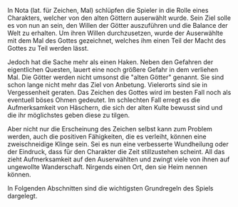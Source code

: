 
In Nota (lat. für Zeichen, Mal) schlüpfen die Spieler in die Rolle eines
Charakters, welcher von den alten Göttern auserwählt wurde. Sein Ziel solle es
von nun an sein, den Willen der Götter auszuführen und die Balance der Welt zu
erhalten. Um ihren Willen durchzusetzen, wurde der Auserwählte mit dem Mal des
Gottes gezeichnet, welches ihm einen Teil der Macht des Gottes zu Teil werden
lässt.

Jedoch hat die Sache mehr als einen Haken. Neben den Gefahren der eigentlichen
Questen, lauert eine noch größere Gefahr in dem verliehen Mal. Die Götter werden
nicht umsonst die "alten Götter" genannt. Sie sind schon lange nicht mehr das
Ziel von Anbetung. Vielerorts sind sie in Vergessenheit geraten. Das Zeichen des
Gottes wird im besten Fall noch als eventuell böses Ohmen gedeutet. Im
schlechten Fall erregt es die Aufmerksamkeit von Häschern, die sich der alten
Kulte bewusst sind und die ihr möglichstes geben diese zu tilgen.

Aber nicht nur die Erscheinung des Zeichen selbst kann zum Problem werden, auch
die positiven Fähigkeiten, die es verleiht, können eine zweischneidige Klinge
sein. Sei es nun eine verbesserte Wundheilung oder der Eindruck, dass für den
Charakter die Zeit stillzustehen scheint. All das zieht Aufmerksamkeit auf den
Auserwählten und zwingt viele von ihnen auf ungewollte Wanderschaft. Nirgends
einen Ort, den sie Heim nennen können.

In Folgenden Abschnitten sind die wichtigsten Grundregeln des Spiels dargelegt.
